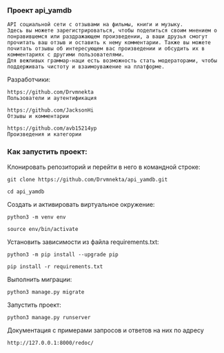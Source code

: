 ### Проект api_yamdb

```
API социальной сети с отзывами на фильмы, книги и музыку.
Здесь вы можете зарегистрироваться, чтобы поделиться своим мнением о понравившемся или раздражающем произведении, а ваши друзья смогут прочитать ваш отзыв и оставить к нему комментарии. Также вы можете почитать отзывы об интересующем вас произведении и обсудить их в комментариях с другими пользователями.
Для вежливых граммар-наци есть возможность стать модераторами, чтобы поддерживать чистоту и взаимоуважение на платформе.
```

Разработчики:

```
https://github.com/Drvmnekta
Пользователи и аутентификация
```

```
https://github.com/JacksonHi
Отзывы и комментарии
```

```
https://github.com/avb15214yp
Произведения и категории
```

### Как запустить проект:

Клонировать репозиторий и перейти в него в командной строке:

```
git clone https://github.com/Drvmnekta/api_yamdb.git
```

```
cd api_yamdb
```

Cоздать и активировать виртуальное окружение:

```
python3 -m venv env
```

```
source env/bin/activate
```

Установить зависимости из файла requirements.txt:

```
python3 -m pip install --upgrade pip
```

```
pip install -r requirements.txt
```

Выполнить миграции:

```
python3 manage.py migrate
```

Запустить проект:

```
python3 manage.py runserver
```

Документация с примерами запросов и ответов на них по адресу 
```
http://127.0.0.1:8000/redoc/
```

